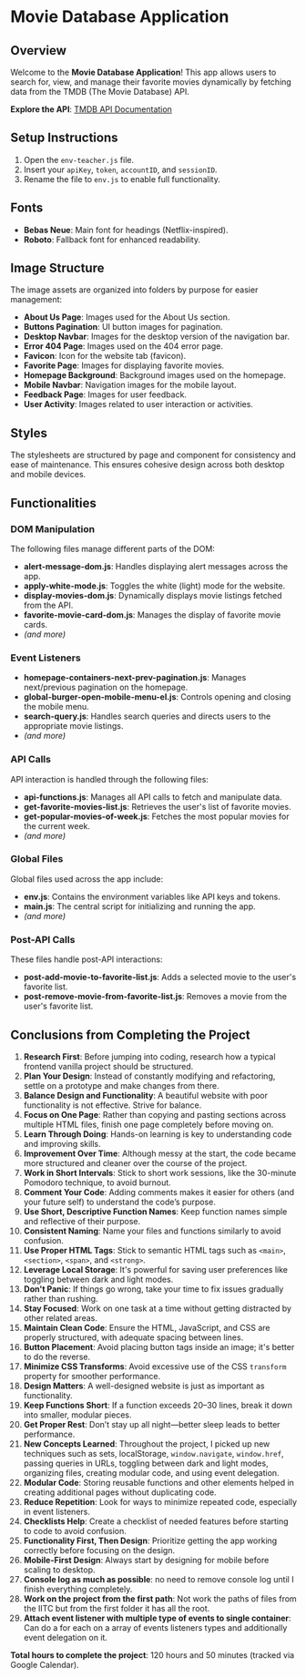 # Movie Database Application

## Overview
Welcome to the **Movie Database Application**! This app allows users to search for, view, and manage their favorite movies dynamically by fetching data from the TMDB (The Movie Database) API.

**Explore the API**: [TMDB API Documentation](https://developer.themoviedb.org/reference/intro/getting-started)

## Setup Instructions
1. Open the `env-teacher.js` file.
2. Insert your `apiKey`, `token`, `accountID`, and `sessionID`.
3. Rename the file to `env.js` to enable full functionality.

## Fonts
- **Bebas Neue**: Main font for headings (Netflix-inspired).
- **Roboto**: Fallback font for enhanced readability.

## Image Structure
The image assets are organized into folders by purpose for easier management:
- **About Us Page**: Images used for the About Us section.
- **Buttons Pagination**: UI button images for pagination.
- **Desktop Navbar**: Images for the desktop version of the navigation bar.
- **Error 404 Page**: Images used on the 404 error page.
- **Favicon**: Icon for the website tab (favicon).
- **Favorite Page**: Images for displaying favorite movies.
- **Homepage Background**: Background images used on the homepage.
- **Mobile Navbar**: Navigation images for the mobile layout.
- **Feedback Page**: Images for user feedback.
- **User Activity**: Images related to user interaction or activities.

## Styles
The stylesheets are structured by page and component for consistency and ease of maintenance. This ensures cohesive design across both desktop and mobile devices.

## Functionalities

### DOM Manipulation
The following files manage different parts of the DOM:
- **alert-message-dom.js**: Handles displaying alert messages across the app.
- **apply-white-mode.js**: Toggles the white (light) mode for the website.
- **display-movies-dom.js**: Dynamically displays movie listings fetched from the API.
- **favorite-movie-card-dom.js**: Manages the display of favorite movie cards.
- *(and more)*

### Event Listeners
- **homepage-containers-next-prev-pagination.js**: Manages next/previous pagination on the homepage.
- **global-burger-open-mobile-menu-el.js**: Controls opening and closing the mobile menu.
- **search-query.js**: Handles search queries and directs users to the appropriate movie listings.
- *(and more)*

### API Calls
API interaction is handled through the following files:
- **api-functions.js**: Manages all API calls to fetch and manipulate data.
- **get-favorite-movies-list.js**: Retrieves the user's list of favorite movies.
- **get-popular-movies-of-week.js**: Fetches the most popular movies for the current week.
- *(and more)*

### Global Files
Global files used across the app include:
- **env.js**: Contains the environment variables like API keys and tokens.
- **main.js**: The central script for initializing and running the app.
- *(and more)*

### Post-API Calls
These files handle post-API interactions:
- **post-add-movie-to-favorite-list.js**: Adds a selected movie to the user's favorite list.
- **post-remove-movie-from-favorite-list.js**: Removes a movie from the user's favorite list.

## Conclusions from Completing the Project
1. **Research First**: Before jumping into coding, research how a typical frontend vanilla project should be structured.
2. **Plan Your Design**: Instead of constantly modifying and refactoring, settle on a prototype and make changes from there.
3. **Balance Design and Functionality**: A beautiful website with poor functionality is not effective. Strive for balance.
4. **Focus on One Page**: Rather than copying and pasting sections across multiple HTML files, finish one page completely before moving on.
5. **Learn Through Doing**: Hands-on learning is key to understanding code and improving skills.
6. **Improvement Over Time**: Although messy at the start, the code became more structured and cleaner over the course of the project.
7. **Work in Short Intervals**: Stick to short work sessions, like the 30-minute Pomodoro technique, to avoid burnout.
8. **Comment Your Code**: Adding comments makes it easier for others (and your future self) to understand the code’s purpose.
9. **Use Short, Descriptive Function Names**: Keep function names simple and reflective of their purpose.
10. **Consistent Naming**: Name your files and functions similarly to avoid confusion.
11. **Use Proper HTML Tags**: Stick to semantic HTML tags such as `<main>`, `<section>`, `<span>`, and `<strong>`.
12. **Leverage Local Storage**: It's powerful for saving user preferences like toggling between dark and light modes.
13. **Don't Panic**: If things go wrong, take your time to fix issues gradually rather than rushing.
14. **Stay Focused**: Work on one task at a time without getting distracted by other related areas.
15. **Maintain Clean Code**: Ensure the HTML, JavaScript, and CSS are properly structured, with adequate spacing between lines.
16. **Button Placement**: Avoid placing button tags inside an image; it's better to do the reverse.
17. **Minimize CSS Transforms**: Avoid excessive use of the CSS `transform` property for smoother performance.
18. **Design Matters**: A well-designed website is just as important as functionality.
19. **Keep Functions Short**: If a function exceeds 20–30 lines, break it down into smaller, modular pieces.
20. **Get Proper Rest**: Don’t stay up all night—better sleep leads to better performance.
21. **New Concepts Learned**: Throughout the project, I picked up new techniques such as sets, localStorage, `window.navigate`, `window.href`, passing queries in URLs, toggling between dark and light modes, organizing files, creating modular code, and using event delegation.
22. **Modular Code**: Storing reusable functions and other elements helped in creating additional pages without duplicating code.
23. **Reduce Repetition**: Look for ways to minimize repeated code, especially in event listeners.
24. **Checklists Help**: Create a checklist of needed features before starting to code to avoid confusion.
25. **Functionality First, Then Design**: Prioritize getting the app working correctly before focusing on the design.
26. **Mobile-First Design**: Always start by designing for mobile before scaling to desktop.
27. **Console log as much as possible**: no need to remove console log until I finish everything completely.
28. **Work on the project from the first path**: Not work the paths of files from the IITC but from the first folder it has all the root.
29. **Attach event listener with multiple type of events to single container**: Can do a for each on a array of events listeners types and additionally event delegation on it.

**Total hours to complete the project**: 120 hours and 50 minutes (tracked via Google Calendar).

